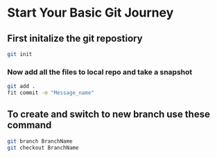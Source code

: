 # Start Your Basic Git Journey

## First initalize the git repostiory
```bash
git init
```
### Now add all the files to local repo and take a snapshot 

```bash
git add .
fit commit -m "Message_name"
```
## To create and switch to new branch use these command 

```bash
git branch BranchName
git checkout BranchName
